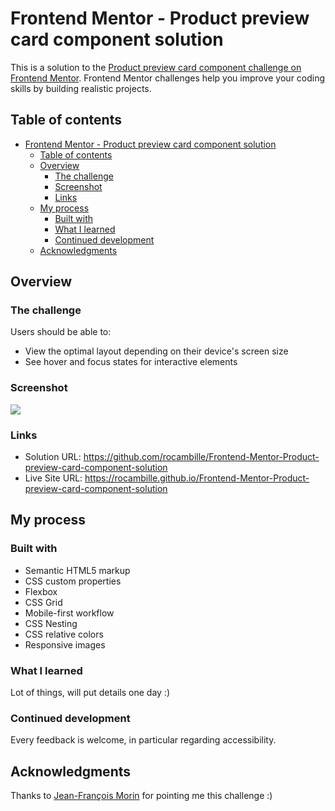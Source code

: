 # Frontend Mentor - Product preview card component solution

This is a solution to the [Product preview card component challenge on Frontend Mentor](https://www.frontendmentor.io/challenges/product-preview-card-component-GO7UmttRfa). Frontend Mentor challenges help you improve your coding skills by building realistic projects. 

## Table of contents

- [Frontend Mentor - Product preview card component solution](#frontend-mentor---product-preview-card-component-solution)
  - [Table of contents](#table-of-contents)
  - [Overview](#overview)
    - [The challenge](#the-challenge)
    - [Screenshot](#screenshot)
    - [Links](#links)
  - [My process](#my-process)
    - [Built with](#built-with)
    - [What I learned](#what-i-learned)
    - [Continued development](#continued-development)
  - [Acknowledgments](#acknowledgments)

## Overview

### The challenge

Users should be able to:

- View the optimal layout depending on their device's screen size
- See hover and focus states for interactive elements

### Screenshot

![](./screenshot.jpg)

### Links

- Solution URL: https://github.com/rocambille/Frontend-Mentor-Product-preview-card-component-solution
- Live Site URL: https://rocambille.github.io/Frontend-Mentor-Product-preview-card-component-solution

## My process

### Built with

- Semantic HTML5 markup
- CSS custom properties
- Flexbox
- CSS Grid
- Mobile-first workflow
- CSS Nesting
- CSS relative colors
- Responsive images

### What I learned

Lot of things, will put details one day :)

### Continued development

Every feedback is welcome, in particular regarding accessibility.

## Acknowledgments

Thanks to [Jean-François Morin](https://github.com/jfm-wcs) for pointing me this challenge :)
